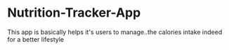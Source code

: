 # Nutrition-Tracker-App
This app is basically helps it's users to manage..the calories intake indeed for a better lifestyle

